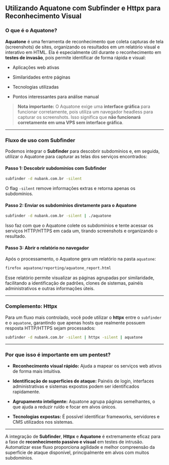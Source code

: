 ## Utilizando Aquatone com Subfinder e Httpx para Reconhecimento Visual

### O que é o Aquatone?

**Aquatone** é uma ferramenta de reconhecimento que coleta capturas de tela (screenshots) de sites, organizando os resultados em um relatório visual e interativo em HTML. Ela é especialmente útil durante o reconhecimento em **testes de invasão**, pois permite identificar de forma rápida e visual:

- Aplicações web ativas
    
- Similaridades entre páginas
    
- Tecnologias utilizadas
    
- Pontos interessantes para análise manual
    

> **Nota importante:** O Aquatone exige uma **interface gráfica** para funcionar corretamente, pois utiliza um navegador headless para capturar os screenshots. Isso significa que **não funcionará corretamente em uma VPS sem interface gráfica**.

---

### Fluxo de uso com Subfinder

Podemos integrar o **Subfinder** para descobrir subdomínios e, em seguida, utilizar o Aquatone para capturar as telas dos serviços encontrados:

#### Passo 1: Descobrir subdomínios com Subfinder

```bash
subfinder -d nubank.com.br -silent
```

O flag `-silent` remove informações extras e retorna apenas os subdomínios.

#### Passo 2: Enviar os subdomínios diretamente para o Aquatone

```bash
subfinder -d nubank.com.br -silent | ./aquatone
```

Isso faz com que o Aquatone colete os subdomínios e tente acessar os serviços HTTP/HTTPS em cada um, tirando screenshots e organizando o resultado.

#### Passo 3: Abrir o relatório no navegador

Após o processamento, o Aquatone gera um relatório na pasta `aquatone`:

```bash
firefox aquatone/reporting/aquatone_report.html
```

Esse relatório permite visualizar as páginas agrupadas por similaridade, facilitando a identificação de padrões, clones de sistemas, painéis administrativos e outras informações úteis.

---

### Complemento: Httpx

Para um fluxo mais controlado, você pode utilizar o **httpx** entre o `subfinder` e o `aquatone`, garantindo que apenas hosts que realmente possuem resposta HTTP/HTTPS sejam processados:

```bash
subfinder -d nubank.com.br -silent | httpx -silent | aquatone
```

---

### Por que isso é importante em um pentest?

- **Reconhecimento visual rápido:** Ajuda a mapear os serviços web ativos de forma mais intuitiva.
    
- **Identificação de superfícies de ataque:** Painéis de login, interfaces administrativas e sistemas expostos podem ser identificados rapidamente.
    
- **Agrupamento inteligente:** Aquatone agrupa páginas semelhantes, o que ajuda a reduzir ruído e focar em alvos únicos.
    
- **Tecnologias expostas:** É possível identificar frameworks, servidores e CMS utilizados nos sistemas.
    

---
A integração de **Subfinder**, **Httpx** e **Aquatone** é extremamente eficaz para a fase de **reconhecimento passivo e visual** em testes de intrusão. Automatizar esse fluxo proporciona agilidade e melhor compreensão da superfície de ataque disponível, principalmente em alvos com muitos subdomínios.

